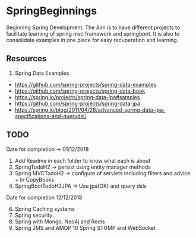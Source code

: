 # SpringBeginnings

Beginning Spring Development. The Aim is to have different projects to facilitate learning of spring mvc framework and springboot.
It is also to consolidate examples in one place for easy recuperation and learning.





## Resources

1. Spring Data Examples

- https://github.com/spring-projects/spring-data-examples
- https://github.com/spring-projects/spring-data-book
- https://spring.io/projects/spring-data-jpa#samples
- https://github.com/spring-projects/spring-data-jpa
- https://spring.io/blog/2011/04/26/advanced-spring-data-jpa-specifications-and-querydsl/






## TODO

Date for completion -> 01/12/2018

1. Add Readme in each folder to know what each is about
2. SpringTodoH2 -> persist using entity manager methods
3. Spring MVCTodoH2 -> configure of servlets including filters and advice + In CopyBooks
4. SpringBootTodoH2JPA -> Use jpa(OK) and query dsls

Date for completion 12/12/2018

6. Spring Caching systems 
7. Spring security
8. Spring with Mongo, Neo4j and Redis
9. Spring JMS and AMQP
10 Spring STOMP and WebSocket


